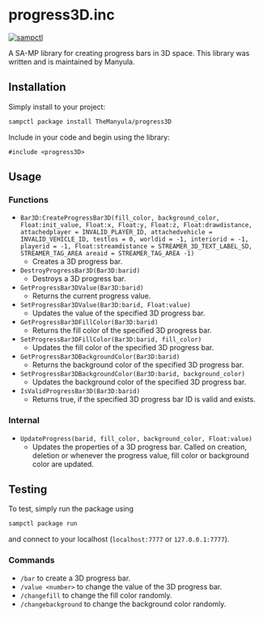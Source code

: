 # progress3D.inc

[![sampctl](https://shields.southcla.ws/badge/sampctl-progress3D-2f2f2f.svg?style=for-the-badge)](https://github.com/TheManyula/progress3D)

A SA-MP library for creating progress bars in 3D space.
This library was written and is maintained by Manyula.

## Installation

Simply install to your project:

```bash
sampctl package install TheManyula/progress3D
```

Include in your code and begin using the library:

```pawn
#include <progress3D>
```

## Usage

### Functions

* `Bar3D:CreateProgressBar3D(fill_color, background_color, Float:init_value, Float:x, Float:y, Float:z, Float:drawdistance, attachedplayer = INVALID_PLAYER_ID, attachedvehicle = INVALID_VEHICLE_ID, testlos = 0, worldid = -1, interiorid = -1, playerid = -1, Float:streamdistance = STREAMER_3D_TEXT_LABEL_SD, STREAMER_TAG_AREA areaid = STREAMER_TAG_AREA -1)`
  * Creates a 3D progress bar.
* `DestroyProgressBar3D(Bar3D:barid)`
  * Destroys a 3D progress bar.
* `GetProgressBar3DValue(Bar3D:barid)`
  * Returns the current progress value.
* `SetProgressBar3DValue(Bar3D:barid, Float:value)`
  * Updates the value of the specified 3D progress bar.
* `GetProgressBar3DFillColor(Bar3D:barid)`
  * Returns the fill color of the specified 3D progress bar.
* `SetProgressBar3DFillColor(Bar3D:barid, fill_color)`
  * Updates the fill color of the specified 3D progress bar.
* `GetProgressBar3DBackgroundColor(Bar3D:barid)`
  * Returns the background color of the specified 3D progress bar.
* `SetProgressBar3DBackgroundColor(Bar3D:barid, background_color)`
  * Updates the background color of the specified 3D progress bar.
* `IsValidProgressBar3D(Bar3D:barid)`
  * Returns true, if the specified 3D progress bar ID is valid and exists.

### Internal

* `UpdateProgress(barid, fill_color, background_color, Float:value)`
  * Updates the properties of a 3D progress bar. Called on creation, deletion or whenever the progress value, fill color or background color are updated.

## Testing

To test, simply run the package using

```bash
sampctl package run
```

and connect to your localhost (`localhost:7777` or `127.0.0.1:7777`).

### Commands
* `/bar` to create a 3D progress bar.
* `/value <number>` to change the value of the 3D progress bar. 
* `/changefill` to change the fill color randomly.
* `/changebackground` to change the background color randomly. 